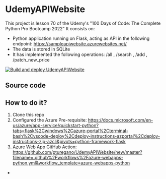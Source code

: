 # UdemyAPIWebsite

This project is lesson 70 of the Udemy's "100 Days of Code: The Complete Python Pro Bootcamp 2022"
It consists on:

- Python application running on Flask, acting as API in the following endpoint: <https://sampleapiwebsite.azurewebsites.net/>
- The data is stored in SQLite
- It has implemented the following operations: /all , /search , /add , /patch_new_price

[![Build and deploy UdemyAPIWebsite](https://github.com/pturegano/UdemyAPIWebsite/actions/workflows/azure-webapps-python.yml/badge.svg)](https://github.com/pturegano/UdemyAPIWebsite/actions/workflows/azure-webapps-python.yml)

## Source code

## How to do it?

1. Clone this repo
2. Configured the Azure Pre-requisite:
<https://docs.microsoft.com/en-us/azure/app-service/quickstart-python?tabs=flask%2Cwindows%2Cazure-portal%2Cterminal-bash%2Cvscode-deploy%2Cdeploy-instructions-azportal%2Cdeploy-instructions-zip-azcli&pivots=python-framework-flask>
3. Azure Web App GitHub Action: <https://github.com/pturegano/UdemyAPIWebsite/new/master?filename=.github%2Fworkflows%2Fazure-webapps-python.yml&workflow_template=azure-webapps-python>

-
